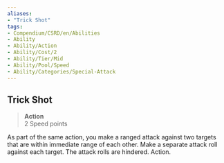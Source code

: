 ```yaml
---
aliases:
- "Trick Shot"
tags:
- Compendium/CSRD/en/Abilities
- Ability
- Ability/Action
- Ability/Cost/2
- Ability/Tier/Mid
- Ability/Pool/Speed
- Ability/Categories/Special-Attack
---
```


  
## Trick Shot  
>**Action**  
>2 Speed points
  
As part of the same action, you make a ranged attack against two targets that are within immediate range of each other. Make a separate attack roll against each target. The attack rolls are hindered. Action.